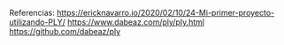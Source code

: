 Referencias:
https://ericknavarro.io/2020/02/10/24-Mi-primer-proyecto-utilizando-PLY/
https://www.dabeaz.com/ply/ply.html
https://github.com/dabeaz/ply
